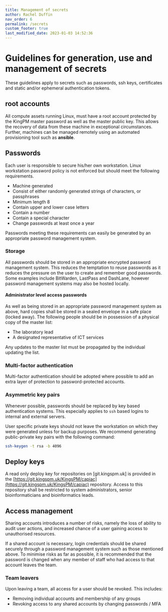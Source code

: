 ```yaml
---
title: Management of secrets
author: Rachel Duffin
nav_order: 6
permalink: /secrets
custom_footer: true
last_modified_date: 2023-01-03 14:52:36
---
```

# Guidelines for generation, use and management of secrets
These guidelines apply to secrets such as passwords, ssh keys, certificates and static and/or ephemeral authentication 
tokens.

## root accounts
All compute assets running Linux, must have a root account protected by the KingPM master password as well as the 
master public key. This allows the recovery of data from these machine in exceptional circumstances. Further, machines 
can be managed remotely using an automated provisioning tool such as **ansible**.

## Passwords
Each user is responsible to secure his/her own workstation. Linux workstation password policy is not enforced but 
should meet the following requirements.

- Machine generated
- Consist of either randomly generated strings of characters, or passphrases
- Minimum length 8
- Contain upper and lower case letters
- Contain a number
- Contain a special character
- Change passwords at least once a year

Passwords meeting these requirements can easily be generated by an appropriate password management system.

### Storage
All passwords should be stored in an appropriate encrypted password management system. This reduces the temptation to 
reuse passwords as it reduces the pressure on the user to create and remember good passwords. Some examples include 
BitWarden, LastPass and DashLane, however password management systems may also be hosted locally.

#### Administrator level access passwords
As well as being stored in an appropriate password management system as above, hard copies shall be stored in a sealed 
envelope in a safe place (locked away). The following people should be in possession of a physical copy of the master 
list:

- The laboratory lead
- A designated representative of ICT services

Any updates to the master list must be propagated by the individual updating the list.

### Multi-factor authentication
Multi-factor authentication should be adopted where possible to add an extra layer of protection to password-protected 
accounts. 

### Asymmetric key pairs
Whenever possible, passwords should be replaced by key based authentication systems. This especially applies to `ssh` 
based logins to internal and external servers.

User specific private keys should not leave the workstation on which they were generated unless for backup purposes. We 
recommend generating public-private key pairs with the following command:
```bash
ssh-keygen -t rsa -b 4096
```

## Deploy keys
A read only deploy key for repositories on [git.kingspm.uk] is provided in the 
[https://git.kingspm.uk/KingsPM/capiac](https://git.kingspm.uk/KingsPM/capiac) repository. 
Access to this repository shall be restricted to system administrators, senior bioinformaticians and bioinformatics 
leads.

## Access management
Sharing accounts introduces a number of risks, namely the loss of ability to audit user actions, and increased chance of
a user gaining access to unauthorised resources. 

If a shared account is necessary, login credentials should be shared securely through a password management system such 
as those mentioned above. To minimise risks as far as possible, it is recommended that the password is changed when any
member of staff who had access to that account leaves the team.

### Team leavers
Upon leaving a team, all access for a user should be revoked. This includes:
* Removing individual accounts and membership of any groups
* Revoking access to any shared accounts by changing passwords / MFA

